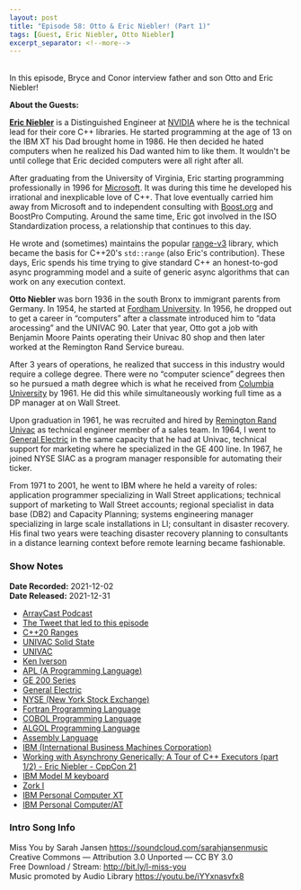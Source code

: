 ```yaml
---
layout: post
title: "Episode 58: Otto & Eric Niebler! (Part 1)"
tags: [Guest, Eric Niebler, Otto Niebler]
excerpt_separator: <!--more-->
---
```


<div id="buzzsprout-player-9811046"></div><script src="https://www.buzzsprout.com/1501960/9811046-episode-58-otto-eric-niebler-part-1.js?container_id=buzzsprout-player-9811046&player=small" type="text/javascript" charset="utf-8"></script>

<br>In this episode, Bryce and Conor interview father and son Otto and Eric Niebler!

<!--more-->

**About the Guests:**

**[Eric Niebler](https://twitter.com/ericniebler)** is a Distinguished Engineer at [NVIDIA](https://www.nvidia.com/en-us/) where he is the technical lead for their core C++ libraries. He started programming at the age of 13 on the IBM XT his Dad brought home in 1986. He then decided he hated computers when he realized his Dad wanted him to like them. It wouldn't be until college that Eric decided computers were all right after all.

After graduating from the University of Virginia, Eric starting programming professionally in 1996 for [Microsoft](https://www.microsoft.com/en-ca/). It was during this time he developed his irrational and inexplicable love of C++. That love eventually carried him away from Microsoft and to independent consulting with [Boost.org](https://www.boost.org/) and BoostPro Computing. Around the same time, Eric got involved in the ISO Standardization process, a relationship that continues to this day.

He wrote and (sometimes) maintains the popular [range-v3](https://ericniebler.github.io/range-v3/) library, which became the basis for C++20's `std::range` (also Eric's contribution). These days, Eric spends his time trying to give standard C++ an honest-to-god async programming model and a suite of generic async algorithms that can work on any execution context.

**Otto Niebler** was born 1936 in the south Bronx to immigrant parents from Germany. In 1954, he started at [Fordham University](https://www.fordham.edu/). In 1956, he dropped out to get a career in “computers” after a classmate introduced him to “data arocessing” and the UNIVAC 90. Later that year, Otto got a job with Benjamin Moore Paints operating their Univac 80 shop and then later worked at the Remington Rand Service bureau. 

After 3 years of operations, he realized that success in this industry would require a college degree. There were no “computer science” degrees then so he pursued a math degree which is what he received from [Columbia University](https://www.columbia.edu/) by 1961. He did this while simultaneously working full time as a DP manager at on Wall Street. 
      
Upon graduation in 1961, he was recruited and hired by [Remington Rand Univac](https://en.wikipedia.org/wiki/UNIVAC) as technical engineer member of a sales team. In 1964, I went to [General Electric](https://www.ge.com/) in the same capacity that he had at Univac, technical support for marketing where he specialized in the GE 400 line. In 1967, he joined NYSE SIAC as a program manager responsible for automating their ticker. 

From 1971 to 2001, he went to IBM where he held a vareity of roles: application programmer specializing in Wall Street applications; technical support of marketing to Wall Street accounts; regional specialist in data base (DB2) and Capacity Planning; systems engineering manager specializing in large scale installations in LI; consultant in disaster recovery. His final two years were teaching disaster recovery planning to consultants in a distance learning context before remote learning became fashionable.

### Show Notes

**Date Recorded:** 2021-12-02 <br>
**Date Released:** 2021-12-31

* [ArrayCast Podcast](https://www.arraycast.com/)
* [The Tweet that led to this episode](https://twitter.com/ericniebler/status/1455642502195671043?s=20)
* [C++20 Ranges](https://en.cppreference.com/w/cpp/ranges)
* [UNIVAC Solid State](https://en.wikipedia.org/wiki/UNIVAC_Solid_State)
* [UNIVAC](https://en.wikipedia.org/wiki/UNIVAC)
* [Ken Iverson](https://en.wikipedia.org/wiki/Kenneth_E._Iverson)
* [APL (A Programming Language)](https://en.wikipedia.org/wiki/APL_(programming_language))
* [GE 200 Series](https://en.wikipedia.org/wiki/GE-200_series)
* [General Electric](https://en.wikipedia.org/wiki/General_Electric)
* [NYSE (New York Stock Exchange)](https://en.wikipedia.org/wiki/New_York_Stock_Exchange)
* [Fortran Programming Language](https://en.wikipedia.org/wiki/Fortran)
* [COBOL Programming Language](https://en.wikipedia.org/wiki/COBOL)
* [ALGOL Programming Language](https://en.wikipedia.org/wiki/ALGOL)
* [Assembly Language](https://en.wikipedia.org/wiki/Assembly_language)
* [IBM (International Business Machines Corporation)](https://en.wikipedia.org/wiki/IBM)
* [Working with Asynchrony Generically: A Tour of C++ Executors (part 1/2) - Eric Niebler - CppCon 21](https://www.youtube.com/watch?v=xLboNIf7BTg)
* [IBM Model M keyboard](https://en.wikipedia.org/wiki/Model_M_keyboard)
* [Zork I](https://en.wikipedia.org/wiki/Zork_I)
* [IBM Personal Computer XT](https://en.wikipedia.org/wiki/IBM_Personal_Computer_XT)
* [IBM Personal Computer/AT](https://en.wikipedia.org/wiki/IBM_Personal_Computer/AT)

### Intro Song Info

Miss You by Sarah Jansen https://soundcloud.com/sarahjansenmusic<br>
Creative Commons — Attribution 3.0 Unported — CC BY 3.0<br>
Free Download / Stream: http://bit.ly/l-miss-you<br>
Music promoted by Audio Library https://youtu.be/iYYxnasvfx8<br>